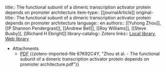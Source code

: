 title:: The functional subunit of a dimeric transcription activator protein depends on promoter architecture
item-type:: [[journalArticle]]
original-title:: The functional subunit of a dimeric transcription activator protein depends on promoter architecture
language:: en
authors:: [[Yuhong Zhou]], [[P Shannon Pendergrast]], [[Andrew Bell]], [[Roy Williams]], [[Steve Busby]], [[Richard H Ebright]]
library-catalog:: Zotero
links:: [Local library](zotero://select/library/items/K63Y5EUB), [Web library](https://www.zotero.org/users/6106196/items/K63Y5EUB)

- Attachments
	- [PDF](zotero://select/library/items/67K92C4Y) {{zotero-imported-file 67K92C4Y, "Zhou et al. - The functional subunit of a dimeric transcription activator protein depends on promoter architecture.pdf"}}